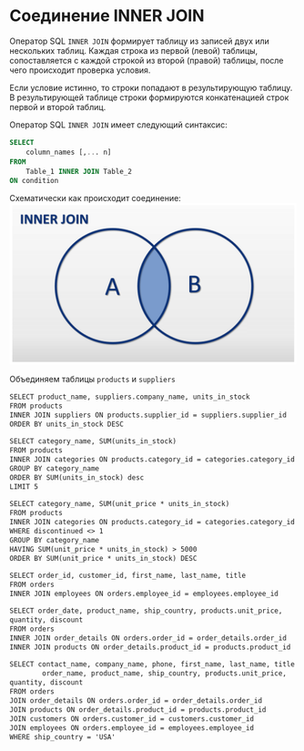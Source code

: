 # Соединение INNER JOIN

Оператор SQL `INNER JOIN` формирует таблицу из записей двух или нескольких таблиц. 
Каждая строка из первой (левой) таблицы, сопоставляется с каждой строкой из второй (правой) таблицы, после чего происходит проверка условия. 

Если условие истинно, то строки попадают в результирующую таблицу. В результирующей таблице строки формируются конкатенацией строк первой и второй таблиц.

Оператор SQL `INNER JOIN` имеет следующий синтаксис:

```sql
SELECT
    column_names [,... n]
FROM
    Table_1 INNER JOIN Table_2
ON condition
```

Схематически как происходит соединение:
![SQL INNER JOIN пример](./img1.png)

Объединяем таблицы `products` и `suppliers`
```postgresql
SELECT product_name, suppliers.company_name, units_in_stock
FROM products
INNER JOIN suppliers ON products.supplier_id = suppliers.supplier_id
ORDER BY units_in_stock DESC
```

```postgresql
SELECT category_name, SUM(units_in_stock)
FROM products
INNER JOIN categories ON products.category_id = categories.category_id
GROUP BY category_name
ORDER BY SUM(units_in_stock) desc
LIMIT 5
```

```postgresql
SELECT category_name, SUM(unit_price * units_in_stock)
FROM products
INNER JOIN categories ON products.category_id = categories.category_id
WHERE discontinued <> 1
GROUP BY category_name
HAVING SUM(unit_price * units_in_stock) > 5000
ORDER BY SUM(unit_price * units_in_stock) DESC
```

```postgresql
SELECT order_id, customer_id, first_name, last_name, title
FROM orders
INNER JOIN employees ON orders.employee_id = employees.employee_id
```

```postgresql
SELECT order_date, product_name, ship_country, products.unit_price, quantity, discount
FROM orders
INNER JOIN order_details ON orders.order_id = order_details.order_id
INNER JOIN products ON order_details.product_id = products.product_id
```


```postgresql
SELECT contact_name, company_name, phone, first_name, last_name, title
		order_name, product_name, ship_country, products.unit_price, quantity, discount
FROM orders
JOIN order_details ON orders.order_id = order_details.order_id
JOIN products ON order_details.product_id = products.product_id
JOIN customers ON orders.customer_id = customers.customer_id
JOIN employees ON orders.employee_id = employees.employee_id
WHERE ship_country = 'USA'
```
